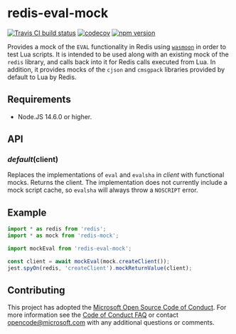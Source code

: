 # redis-eval-mock

[![Travis CI build status](https://travis-ci.org/plsmphnx/redis-eval-mock.svg?branch=master)](https://travis-ci.org/plsmphnx/redis-eval-mock)
[![codecov](https://codecov.io/gh/plsmphnx/redis-eval-mock/branch/master/graph/badge.svg)](https://codecov.io/gh/plsmphnx/redis-eval-mock)
[![npm version](https://img.shields.io/npm/v/redis-eval-mock.svg)](https://npmjs.org/package/redis-eval-mock)

Provides a mock of the `EVAL` functionality in Redis using
[`wasmoon`](https://github.com/ceifa/wasmoon) in order to test Lua scripts. It
is intended to be used along with an existing mock of the `redis` library, and
calls back into it for Redis calls executed from Lua. In addition, it provides
mocks of the `cjson` and `cmsgpack` libraries provided by default to Lua by
Redis.

## Requirements

-   Node.JS 14.6.0 or higher.

## API

### _default_(client)

Replaces the implementations of `eval` and `evalsha` in _client_ with functional
mocks. Returns the client. The implementation does not currently include a mock
script cache, so `evalsha` will always throw a `NOSCRIPT` error.

## Example

```ts
import * as redis from 'redis';
import * as mock from 'redis-mock';

import mockEval from 'redis-eval-mock';

const client = await mockEval(mock.createClient());
jest.spyOn(redis, 'createClient').mockReturnValue(client);
```

## Contributing

This project has adopted the
[Microsoft Open Source Code of Conduct](https://opensource.microsoft.com/codeofconduct/).
For more information see the
[Code of Conduct FAQ](https://opensource.microsoft.com/codeofconduct/faq/) or
contact [opencode@microsoft.com](mailto:opencode@microsoft.com) with any
additional questions or comments.
